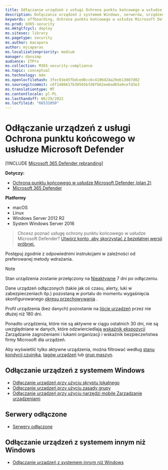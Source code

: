 ```yaml
---
title: Odłączanie urządzeń z usługi Ochrona punktu końcowego w usłudze Microsoft Defender
description: Dołączanie urządzeń z systemem Windows, serwerów, urządzeń z systemem innym niż Windows z usługi Ochrona punktu końcowego w usłudze Microsoft Defender
keywords: offboarding, Ochrona punktu końcowego w usłudze Microsoft Defender offboarding, offboarding
ms.prod: m365-security
ms.mktglfcycl: deploy
ms.sitesec: library
ms.pagetype: security
ms.author: macapara
author: mjcaparas
ms.localizationpriority: medium
manager: dansimp
audience: ITPro
ms.collection: M365-security-compliance
ms.topic: conceptual
ms.technology: mde
ms.openlocfilehash: 3fec93e45fbdced0cc6c4106d24a29eb13087d02
ms.sourcegitcommit: c6f1486617b39565bfd8f662ee6ad65a9cefd3e3
ms.translationtype: MT
ms.contentlocale: pl-PL
ms.lasthandoff: 06/29/2022
ms.locfileid: "66531050"
---
```

# <a name="offboard-devices-from-the-microsoft-defender-for-endpoint-service"></a>Odłączanie urządzeń z usługi Ochrona punktu końcowego w usłudze Microsoft Defender

[!INCLUDE [Microsoft 365 Defender rebranding](../../includes/microsoft-defender.md)]


**Dotyczy:**
- [Ochrona punktu końcowego w usłudze Microsoft Defender (plan 2)](https://go.microsoft.com/fwlink/p/?linkid=2154037) 
- [Microsoft 365 Defender](https://go.microsoft.com/fwlink/?linkid=2118804)

**Platformy**
- macOS
- Linux
- Windows Server 2012 R2
- System Windows Server 2016

> Chcesz poznać usługę ochrony punktu końcowego w usłudze Microsoft Defender? [Utwórz konto, aby skorzystać z bezpłatnej wersji próbnej.](https://signup.microsoft.com/create-account/signup?products=7f379fee-c4f9-4278-b0a1-e4c8c2fcdf7e&ru=https://aka.ms/MDEp2OpenTrial?ocid=docs-wdatp-offboarddevices-abovefoldlink)

Postępuj zgodnie z odpowiednimi instrukcjami w zależności od preferowanej metody wdrażania.

> [!NOTE]
> Stan urządzenia zostanie przełączony na [Nieaktywne](fix-unhealthy-sensors.md#inactive-devices) 7 dni po odłączeniu.
>
> Dane urządzeń odłączonych (takie jak oś czasu, alerty, luki w zabezpieczeniach itp.) pozostaną w portalu do momentu wygaśnięcia skonfigurowanego [okresu przechowywania](data-storage-privacy.md#how-long-will-microsoft-store-my-data-what-is-microsofts-data-retention-policy) .
>
> Profil urządzenia (bez danych) pozostanie na [liście urządzeń](machines-view-overview.md) przez nie dłużej niż 180 dni.
>
> Ponadto urządzenia, które nie są aktywne w ciągu ostatnich 30 dni, nie są uwzględniane w danych, które odzwierciedlają [wskaźnik ekspozycji](tvm-exposure-score.md) Zarządzanie zagrożeniami i lukami organizacji i wskaźnik bezpieczeństwa firmy Microsoft dla urządzeń.
>
> Aby wyświetlić tylko aktywne urządzenia, można filtrować według [stanu kondycji czujnika](machines-view-overview.md#use-filters-to-customize-the-device-inventory-views), [tagów urządzeń](machine-tags.md) lub [grup maszyn](machine-groups.md).

## <a name="offboard-windows-devices"></a>Odłączanie urządzeń z systemem Windows

- [Odłączanie urządzeń przy użyciu skryptu lokalnego](configure-endpoints-script.md#offboard-devices-using-a-local-script)
- [Odłączanie urządzeń przy użyciu zasady grupy](configure-endpoints-gp.md#offboard-devices-using-group-policy)
- [Odłączanie urządzeń przy użyciu narzędzi mobile Zarządzanie urządzeniami](configure-endpoints-mdm.md#offboard-devices-using-mobile-device-management-tools)

## <a name="offboard-servers"></a>Serwery odłączone

- [Serwery odłączone](configure-server-endpoints.md#offboard-windows-servers)

## <a name="offboard-non-windows-devices"></a>Odłączanie urządzeń z systemem innym niż Windows

- [Odłączanie urządzeń z systemem innym niż Windows](configure-endpoints-non-windows.md#offboard-non-windows-devices)
